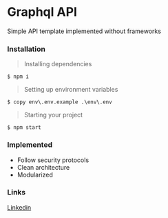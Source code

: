 # Graphql API

Simple API template implemented without frameworks

### Installation

> Installing dependencies

`$ npm i`

> Setting up environment variables

`$ copy env\.env.example .\env\.env`

> Starting your project

`$ npm start`

### Implemented

- Follow security protocols
- Clean architecture
- Modularized

### Links

[Linkedin](https://www.linkedin.com/in/andregouveamaciel/)


